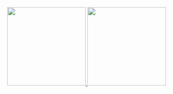 <div align="center">
  <a href="https://github.com/EduardaSorgetz">
  <img height="180em" src="https://github-readme-stats.vercel.app/api?username=EduardaSorgetz&show_icons=true&theme=dracula&include_all_commits=true&count_private=true"/>
  <img height="180em" src="https://github-readme-stats.vercel.app/api/top-langs/?username=EduardaSorgetz&layout=compact&langs_count=7&theme=dracula"/>
</div>

